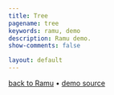 ```yaml
---
title: Tree
pagename: tree
keywords: ramu, demo
description: Ramu demo.
show-comments: false

layout: default
---
```

[back to Ramu](../) &#8226; [demo source](https://github.com/HermesPasser/ENatal3)   

<script type="text/javascript" src="ramu-0.7b.js"></script>
<script type="text/javascript" src="tree.js"></script>
<script>
	blockScroll();
	window.onload = addCanvasOnMain;
</script>
